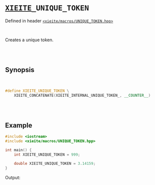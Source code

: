 # [`XIEITE`](../../docs/macros.md)`_UNIQUE_TOKEN`
Defined in header [`<xieite/macros/UNIQUE_TOKEN.hpp>`](../../include/xieite/macros/UNIQUE_TOKEN.hpp)

<br/>

Creates a unique token.

<br/><br/>

## Synopsis

<br/>

```cpp
#define XIEITE_UNIQUE_TOKEN \
	XIEITE_CONCATENATE(XIEITE_INTERNAL_UNIQUE_TOKEN_, __COUNTER__)
```

<br/><br/>

## Example
```cpp
#include <iostream>
#include <xieite/macros/UNIQUE_TOKEN.hpp>

int main() {
	int XIEITE_UNIQUE_TOKEN = 999;

	double XIEITE_UNIQUE_TOKEN = 3.14159;
}
```
Output:
```
```